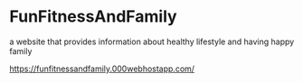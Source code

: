 # FunFitnessAndFamily
a website that provides information about healthy lifestyle and having happy family

https://funfitnessandfamily.000webhostapp.com/
